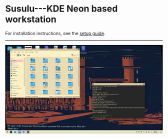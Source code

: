 # Susulu---KDE Neon based workstation

For installation instructions, see the [setup guide](Setup.markdown).

---

![](/candy/scr-susulu.png)
